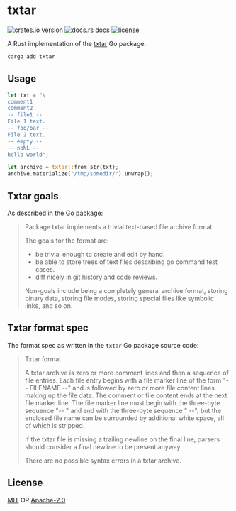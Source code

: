 # txtar

[![crates.io version][1]][2]
[![docs.rs docs][3]][4]
[![license][5]][6]

A Rust implementation of the [txtar](https://github.com/golang/tools/tree/master/txtar) Go package.

```sh
cargo add txtar
```

## Usage
```rust no_run
let txt = "\
comment1
comment2
-- file1 --
File 1 text.
-- foo/bar --
File 2 text.
-- empty --
-- noNL --
hello world";

let archive = txtar::from_str(txt);
archive.materialize("/tmp/somedir/").unwrap();
```

## Txtar goals
As described in the Go package:

> Package txtar implements a trivial text-based file archive format.
>
> The goals for the format are:
>
>	- be trivial enough to create and edit by hand.
>	- be able to store trees of text files describing go command test cases.
>	- diff nicely in git history and code reviews.
>
> Non-goals include being a completely general archive format,
> storing binary data, storing file modes, storing special files like
> symbolic links, and so on.


## Txtar format spec
The format spec as written in the `txtar` Go package source code:

> Txtar format
>
> A txtar archive is zero or more comment lines and then a sequence of file entries.
> Each file entry begins with a file marker line of the form "-- FILENAME --"
> and is followed by zero or more file content lines making up the file data.
> The comment or file content ends at the next file marker line.
> The file marker line must begin with the three-byte sequence "-- "
> and end with the three-byte sequence " --", but the enclosed
> file name can be surrounded by additional white space,
> all of which is stripped.
>
> If the txtar file is missing a trailing newline on the final line,
> parsers should consider a final newline to be present anyway.
>
> There are no possible syntax errors in a txtar archive.

## License

[MIT](./LICENSE-MIT) OR [Apache-2.0](./LICENSE-APACHE)


[1]: https://img.shields.io/crates/v/txtar.svg?style=flat-square
[2]: https://crates.io/crates/txtar
[3]: https://img.shields.io/badge/docs-latest-blue.svg?style=flat-square
[4]: https://docs.rs/txtar
[5]: https://img.shields.io/crates/l/txtar.svg?style=flat-square
[6]: #license
